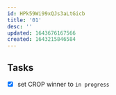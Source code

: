 ```yaml
---
id: HPk59Wi99xQJs3aLtGicb
title: '01'
desc: ''
updated: 1643676167566
created: 1643215846584
---
```


## Tasks

-   [x] set CROP winner to `in progress`
